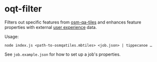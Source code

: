 # oqt-filter

Filters out specific features from [osm-qa-tiles](http://osmlab.github.io/osm-qa-tiles/) and enhances feature properties with external [user experience](../oqt-user-experience) data.

Usage:

    node index.js <path-to-osmqatiles.mbtiles> <job.json> | tippecanoe …

See `job.example.json` for how to set up a job's properties.
